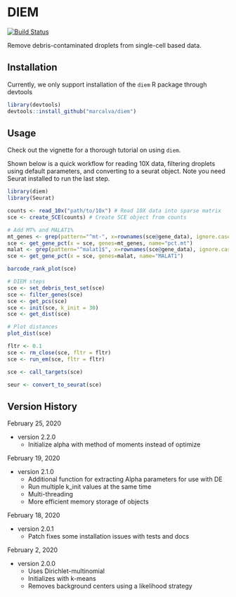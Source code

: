 
# DIEM

[![Build Status](https://travis-ci.com/marcalva/diem.svg?branch=master)](https://travis-ci.com/marcalva/diem)

Remove debris-contaminated droplets from single-cell based data.

## Installation

Currently, we only support installation of the `diem` R package 
through devtools

```R
library(devtools)
devtools::install_github("marcalva/diem")
```

## Usage

Check out the vignette for a thorough tutorial on using `diem`. 

Shown below is a quick workflow for reading 10X data, filtering 
droplets using default parameters, and converting to a 
seurat object. Note you need Seurat installed to run the last step.

```R
library(diem)
library(Seurat)

counts <- read_10x("path/to/10x") # Read 10X data into sparse matrix
sce <- create_SCE(counts) # Create SCE object from counts

# Add MT% and MALAT1%
mt_genes <- grep(pattern="^mt-", x=rownames(sce@gene_data), ignore.case=TRUE, value=TRUE)
sce <- get_gene_pct(x = sce, genes=mt_genes, name="pct.mt")
malat <- grep(pattern="^malat1$", x=rownames(sce@gene_data), ignore.case=TRUE, value=TRUE)
sce <- get_gene_pct(x = sce, genes=malat, name="MALAT1")

barcode_rank_plot(sce)

# DIEM steps
sce <- set_debris_test_set(sce)
sce <- filter_genes(sce)
sce <- get_pcs(sce)
sce <- init(sce, k_init = 30)
sce <- get_dist(sce)

# Plot distances
plot_dist(sce)

fltr <- 0.1
sce <- rm_close(sce, fltr = fltr)
sce <- run_em(sce, fltr = fltr)

sce <- call_targets(sce)

seur <- convert_to_seurat(sce)
```

## Version History

February 25, 2020
* version 2.2.0
    * Initialize alpha with method of moments instead of optimize

February 19, 2020
* version 2.1.0
    * Additional function for extracting Alpha parameters for use with DE
    * Run multiple k_init values at the same time
    * Multi-threading
    * More efficient memory storage of objects

February 18, 2020
* version 2.0.1
    * Patch fixes some installation issues with tests and docs

February 2, 2020
* version 2.0.0
    * Uses Dirichlet-multinomial
    * Initializes with k-means
    * Removes background centers using a likelihood strategy


